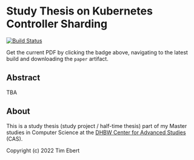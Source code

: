 # Study Thesis on Kubernetes Controller Sharding

[![Build Status](https://github.com/timebertt/thesis-controller-sharding/actions/workflows/build.yaml/badge.svg)](https://github.com/timebertt/thesis-controller-sharding/actions/workflows/build.yaml)

Get the current PDF by clicking the badge above️, navigating to the latest build and downloading the `paper` artifact.

## Abstract

TBA

## About

This is a study thesis (study project / half-time thesis) part of my Master studies in Computer Science at the [DHBW Center for Advanced Studies](https://www.cas.dhbw.de/) (CAS).

Copyright (c) 2022 Tim Ebert
